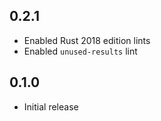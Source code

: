 0.2.1
-----
- Enabled Rust 2018 edition lints
- Enabled `unused-results` lint


0.1.0
-----
- Initial release
